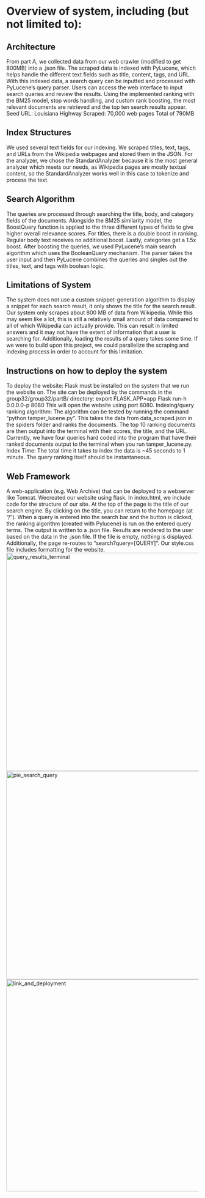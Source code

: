 # Overview of system, including (but not limited to):
 ## Architecture
From part A, we collected data from our web crawler (modified to get 800MB) into a
 .json file. The scraped data is indexed with PyLucene, which helps handle the different
 text fields such as title, content, tags, and URL. With this indexed data, a search query
 can be inputted and processed with PyLucene’s query parser. Users can access the web
 interface to input search queries and review the results. Using the implemented ranking
 with the BM25 model, stop words handling, and custom rank boosting, the most relevant
 documents are retrieved and the top ten search results appear.
Seed URL: Louisiana Highway
 Scraped: 70,000 web pages
 Total of 790MB
 ## Index Structures
We used several text fields for our indexing. We scraped titles, text, tags, and URLs from
 the Wikipedia webpages and stored them in the JSON. For the analyzer, we chose the
 StandardAnalyzer because it is the most general analyzer which meets our needs, as
 Wikipedia pages are mostly textual content, so the StandardAnalyzer works well in this
 case to tokenize and process the text.
 ## Search Algorithm
The queries are processed through searching the title, body, and category fields of the
 documents. Alongside the BM25 similarity model, the BoostQuery function is applied to
 the three different types of fields to give higher overall relevance scores. For titles, there
 is a double boost in ranking. Regular body text receives no additional boost. Lastly,
 categories get a 1.5x boost. After boosting the queries, we used PyLucene’s main search
 algorithm which uses the BooleanQuery mechanism. The parser takes the user input and
 then PyLucene combines the queries and singles out the titles, text, and tags with boolean
 logic.
## Limitations of System
The system does not use a custom snippet-generation algorithm to display a snippet for each
 search result, it only shows the title for the search result.
 Our system only scrapes about 800 MB of data from Wikipedia. While this may seem like a lot,
 this is still a relatively small amount of data compared to all of which Wikipedia can actually provide.
 This can result in limited answers and it may not have the extent of information that a user is searching
 for. Additionally, loading the results of a query takes some time. If we were to build upon this project, we
 could parallelize the scraping and indexing process in order to account for this limitation.
 ## Instructions on how to deploy the system
 To deploy the website:
 Flask must be installed on the system that we run the website on. The site can be deployed by the
 commands in the group32/group32/partB/ directory:
 export FLASK_APP=app
 Flask run-h 0.0.0.0-p 8080
 This will open the website using port 8080.
 Indexing/query ranking algorithm:
 The algorithm can be tested by running the command “python tamper_lucene.py”. This takes the
 data from data_scraped.json in the spiders folder and ranks the documents. The top 10 ranking documents
 are then output into the terminal with their scores, the title, and the URL. Currently, we have four queries
 hard coded into the program that have their ranked documents output to the terminal when you run
 tamper_lucene.py.
 Index Time: The total time it takes to index the data is ~45 seconds to 1 minute. The query ranking itself
 should be instantaneous.
 ## Web Framework
 A web-application (e.g. Web Archive) that can be deployed to a webserver like Tomcat.
 Wecreated our website using flask. In index.html, we include code for the structure of our site. At
 the top of the page is the title of our search engine. By clicking on the title, you can return to the
 homepage (at “/”). When a query is entered into the search bar and the button is clicked, the ranking
 algorithm (created with Pylucene) is run on the entered query terms. The output is written to a .json file.
 Results are rendered to the user based on the data in the .json file. If the file is empty, nothing is
 displayed. Additionally, the page re-routes to “search?query=[QUERY]”. Our style.css file includes
 formatting for the website.
<img width="571" alt="query_results_terminal" src="https://github.com/user-attachments/assets/f86fed2b-f456-434b-9858-a529018793ea">
<img width="545" alt="pie_search_query" src="https://github.com/user-attachments/assets/40a518eb-ba24-4163-8094-33f1fb606764">
<img width="555" alt="link_and_deployment" src="https://github.com/user-attachments/assets/f5a39af4-ece9-46ea-ab9a-2bfe83b1218c">
